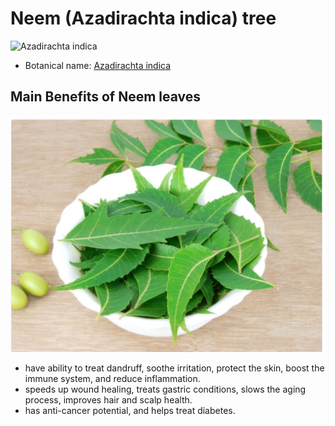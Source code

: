 # Neem (Azadirachta indica) tree 
![Azadirachta indica](https://upload.wikimedia.org/wikipedia/commons/8/8e/Neem_tree_leaves.JPG)
- Botanical name: [Azadirachta indica](https://en.wikipedia.org/wiki/Azadirachta_indica)



## Main Benefits of Neem leaves
![neem leaves](img/neem-leaves-1.png)
- have  ability to treat dandruff, soothe irritation, protect the skin, boost the immune system, and reduce inflammation.
- speeds up wound healing, treats gastric conditions, slows the aging process, improves hair and scalp health.
- has anti-cancer potential, and helps treat diabetes.


#

